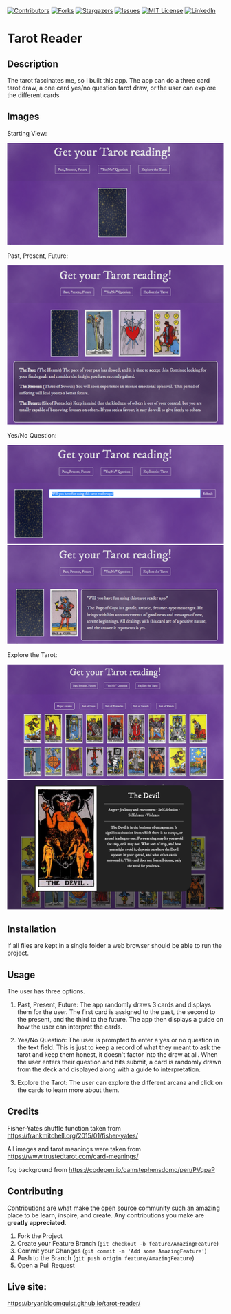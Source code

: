 [![Contributors][contributors-shield]][contributors-url]
[![Forks][forks-shield]][forks-url]
[![Stargazers][stars-shield]][stars-url]
[![Issues][issues-shield]][issues-url]
[![MIT License][license-shield]][license-url]
[![LinkedIn][linkedin-shield]][linkedin-url]

# Tarot Reader

## Description 
The tarot fascinates me, so I built this app.  The app can do a three card tarot draw, a one card yes/no question tarot draw, or the user can explore the different cards

## Images
Starting View:

![Starting View](./assets/images/readme-images/tarot-reader-main.PNG)

Past, Present, Future:

![Past, Present, Future Screenshot](./assets/images/readme-images/tarot-reader-ppf.PNG)

Yes/No Question:

![Yes No Question Screenshot 1](./assets/images/readme-images/tarot-reader-yesno-1.PNG)
![Yes No Question Screenshot 2](./assets/images/readme-images/tarot-reader-yesno-2.PNG)

Explore the Tarot:

![Explore the Tarot Screenshot 1](./assets/images/readme-images/tarot-reader-explore-1.PNG)
![Explore the Tarot Screenshot 2](./assets/images/readme-images/tarot-reader-explore-2.PNG)


## Installation 
If all files are kept in a single folder a web browser should be able to run the project.

## Usage 
The user has three options.
  1.  Past, Present, Future: The app randomly draws 3 cards and displays them for the user.  The first card is assigned to the past, the second to the present, and the third to the future.  The app then displays a guide on how the user can interpret the cards.

  2.  Yes/No Question:  The user is prompted to enter a yes or no question in the text field.  This is just to keep a record of what they meant to ask the tarot and keep them honest, it doesn't factor into the draw at all.  When the user enters their question and hits submit, a card is randomly drawn from the deck and displayed along with a guide to interpretation.

  3.  Explore the Tarot: The user can explore the different arcana and click on the cards to learn more about them.

## Credits 
Fisher-Yates shuffle function taken from https://frankmitchell.org/2015/01/fisher-yates/

All images and tarot meanings were taken from https://www.trustedtarot.com/card-meanings/

fog background from https://codepen.io/camstephensdomo/pen/PVqpaP

## Contributing 
Contributions are what make the open source community such an amazing place to be learn, inspire, and create. Any contributions you make are **greatly appreciated**.

1. Fork the Project
2. Create your Feature Branch (`git checkout -b feature/AmazingFeature`)
3. Commit your Changes (`git commit -m 'Add some AmazingFeature'`)
4. Push to the Branch (`git push origin feature/AmazingFeature`)
5. Open a Pull Request

## Live site: 
https://bryanbloomquist.github.io/tarot-reader/

[contributors-shield]: https://img.shields.io/github/contributors/bryanbloomquist/tarot-reader.svg?style=flat-square
[contributors-url]: https://github.com/bryanbloomquist/tarot-reader/graphs/contributors
[forks-shield]: https://img.shields.io/github/forks/bryanbloomquist/tarot-reader.svg?style=flat-square
[forks-url]: https://github.com/bryanbloomquist/tarot-reader/network/members
[stars-shield]: https://img.shields.io/github/stars/bryanbloomquist/tarot-reader.svg?style=flat-square
[stars-url]: https://github.com/bryanbloomquist/tarot-reader/stargazers
[issues-shield]: https://img.shields.io/github/issues/bryanbloomquist/tarot-reader.svg?style=flat-square
[issues-url]: https://github.com/bryanbloomquist/tarot-reader/issues
[license-shield]: https://img.shields.io/github/license/bryanbloomquist/tarot-reader.svg?style=flat-square
[license-url]: https://github.com/bryanbloomquist/tarot-reader/blob/master/LICENSE.txt
[linkedin-shield]: https://img.shields.io/badge/-LinkedIn-black.svg?style=flat-square&logo=linkedin&colorB=555
[linkedin-url]: https://www.linkedin.com/in/bryan-bloomquist-b1374416b/
[product-screenshot]: images/screenshot.png